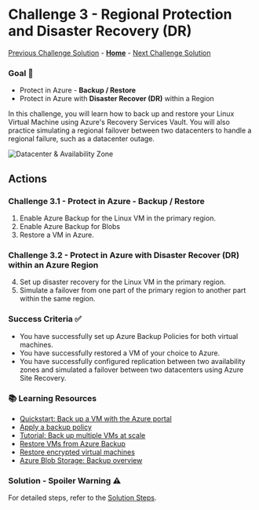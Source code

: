 # Challenge 3 - Regional Protection and Disaster Recovery (DR)

[Previous Challenge Solution](challenge-02.md) - **[Home](../Readme.md)** - [Next Challenge Solution](challenge-04.md)

### Goal 🎯

* Protect in Azure - **Backup / Restore**
* Protect in Azure with **Disaster Recover (DR)** within a Region

In this challenge, you will learn how to back up and restore your Linux Virtual Machine using Azure's Recovery Services Vault. You will also practice simulating a regional failover between two datacenters to handle a regional failure, such as a datacenter outage.

![Datacenter & Availability Zone](../img/AZs.png)

## Actions

### Challenge 3.1 - Protect in Azure - Backup / Restore
1. Enable Azure Backup for the Linux VM in the primary region.
2. Enable Azure Backup for Blobs
3. Restore a VM in Azure.

### Challenge 3.2 - Protect in Azure with Disaster Recover (DR) within an Azure Region
4. Set up disaster recovery for the Linux VM in the primary region.
5. Simulate a failover from one part of the primary region to another part within the same region.

### Success Criteria ✅

- You have successfully set up Azure Backup Policies for both virtual machines.
- You have successfully restored a VM of your choice to Azure.
- You have successfully configured replication between two availability zones and simulated a failover between two datacenters using Azure Site Recovery.

### 📚 Learning Resources

- [Quickstart: Back up a VM with the Azure portal](https://learn.microsoft.com/en-us/azure/backup/quick-backup-vm-portal)
- [Apply a backup policy](https://learn.microsoft.com/en-us/azure/backup/quick-backup-vm-portal#apply-a-backup-policy)
- [Tutorial: Back up multiple VMs at scale](https://learn.microsoft.com/en-us/azure/backup/tutorial-backup-vm-at-scale)
- [Restore VMs from Azure Backup](https://learn.microsoft.com/en-us/azure/backup/backup-azure-arm-restore-vms)
- [Restore encrypted virtual machines](https://learn.microsoft.com/en-us/azure/backup/restore-azure-encrypted-virtual-machines)
- [Azure Blob Storage: Backup overview](https://learn.microsoft.com/en-us/azure/backup/blob-backup-overview)

### Solution - Spoiler Warning ⚠️

For detailed steps, refer to the [Solution Steps](../walkthrough/challenge-2/solution.md).

